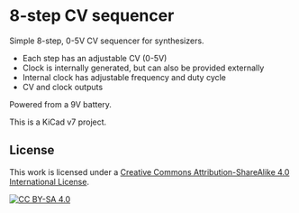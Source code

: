 # 8-step CV sequencer

Simple 8-step, 0-5V CV sequencer for synthesizers.

* Each step has an adjustable CV (0-5V)
* Clock is internally generated, but can also be provided externally
* Internal clock has adjustable frequency and duty cycle
* CV and clock outputs

Powered from a 9V battery.

This is a KiCad v7 project.

## License
This work is licensed under a [Creative Commons Attribution-ShareAlike 4.0
International License][cc-by-sa].

[![CC BY-SA 4.0][cc-by-sa-image]][cc-by-sa]

[cc-by-sa]: http://creativecommons.org/licenses/by-sa/4.0/
[cc-by-sa-image]: https://licensebuttons.net/l/by-sa/4.0/88x31.png
[cc-by-sa-shield]: https://img.shields.io/badge/License-CC%20BY--SA%204.0-lightgrey.svg
